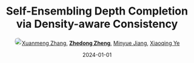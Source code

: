 ---
title: "Self-Ensembling Depth Completion via Density-aware Consistency"
collection: publications
permalink: /publication/Self-Ens2024
date: 2024-01-01
doi: 
keywords: 
venue: 'Pattern Recognition'
author: '<a href="https://zdzheng.xyz/authors/Xuanmeng-Zhang" class="author"> <img src="https://zdzheng.xyz/files/xuanmeng-zhang.jpeg" alt="Xuanmeng-Zhang" style="border-radius: 50%; height:20px; width:20px">Xuanmeng Zhang</a>, <strong><a href="https://zdzheng.xyz/authors/Zhedong-Zheng" class="author">Zhedong Zheng</a></strong>, <a href="https://zdzheng.xyz/authors/Minyue-Jiang" class="author">Minyue Jiang</a>, <a href="https://zdzheng.xyz/authors/Xiaoqing-Ye" class="author">Xiaoqing Ye</a>'
sqlauthor: '{"@type": "Person","name": "Xuanmeng Zhang"}, {"@type": "Person","name": "Zhedong Zheng"}, {"@type": "Person","name": "Minyue Jiang"}, {"@type": "Person","name": "Xiaoqing Ye"}'
citation: ' Xuanmeng Zhang,  Zhedong Zheng,  Minyue Jiang,  Xiaoqing Ye, &quot;Self-Ensembling Depth Completion via Density-aware Consistency.&quot; Pattern Recognition, 2024.'
pub_year: '2024'
bib: >
    @article{zhang2024seed,<br>author = "Zhang, Xuanmeng and Zheng, Zhedong and Jiang, Minyue and Ye, Xiaoqing",<br>title = "Self-Ensembling Depth Completion via Density-aware Consistency",<br>journal = "Pattern Recognition",<br>year = "2024"
    }

---